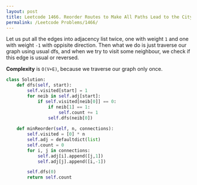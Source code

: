 ```yaml
---
layout: post
title: Leetcode 1466. Reorder Routes to Make All Paths Lead to the City Zero
permalink: /Leetcode Problems/1466/
---
```


Let us put all the edges into adjacency list twice, one with weight `1` and one with weight `-1` with oppisite direction. Then what we do is just traverse our graph using usual dfs, and when we try to visit some neighbour, we check if this edge is usual or reversed.

**Complexity** is `O(V+E)`, because we traverse our graph only once.

```python
class Solution:
    def dfs(self, start):
        self.visited[start] = 1
        for neib in self.adj[start]:
            if self.visited[neib[0]] == 0:
                if neib[1] == 1:
                    self.count += 1
                self.dfs(neib[0])
    
    def minReorder(self, n, connections):
        self.visited = [0] * n
        self.adj = defaultdict(list) 
        self.count = 0
        for i, j in connections:
            self.adj[i].append([j,1])
            self.adj[j].append([i,-1])

        self.dfs(0)
        return self.count
```